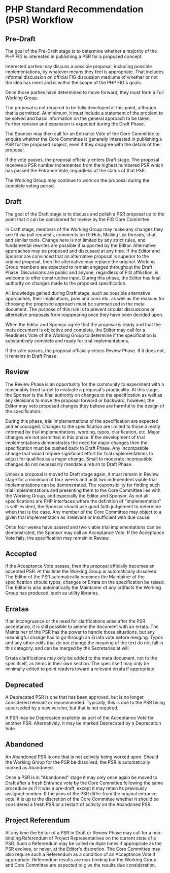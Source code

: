 # PHP Standard Recommendation (PSR) Workflow

## Pre-Draft

The goal of the Pre-Draft stage is to determine whether a majority of the PHP FIG is interested in publishing a PSR for a proposed concept.

Interested parties may discuss a possible proposal, including possible implementations, by whatever means they feel is appropriate. That includes informal discussion on official FIG discussion mediums of whether or not the idea has merit and is within the scope of the PHP FIG's goals.

Once those parties have determined to move forward, they must form a Full Working Group.

The proposal is not required to be fully developed at this point, although that is permitted. At minimum, it must include a statement of the problem to be solved and basic information on the general approach to be taken. Further revision and expansion is expected during the Draft Phase.

The Sponsor may then call for an Entrance Vote of the Core Committee to enquire whether the Core Committee is generally interested in publishing a PSR for the proposed subject, even if they disagree with the details of the proposal.

If the vote passes, the proposal officially enters Draft stage. The proposal receives a PSR number incremented from the highest numbered PSR which has passed the Entrance Vote, regardless of the status of that PSR.

The Working Group may continue to work on the proposal during the complete voting period.

## Draft

The goal of the Draft stage is to discuss and polish a PSR proposal up to the point that it can be considered for review by the FIG Core Committee.

In Draft stage, members of the Working Group may make any changes they see fit via pull requests, comments on GitHub, Mailing List threads, chat, and similar tools. Change here is not limited by any strict rules, and fundamental rewrites are possible if supported by the Editor. Alternative approaches may be proposed and discussed at any time. If the Editor and Sponsor are convinced that an alternative proposal is superior to the original proposal, then the alternative may replace the original. Working Group members are expected to remain engaged throughout the Draft Phase. Discussions are public and anyone, regardless of FIG affiliation, is welcome to offer constructive input. During this phase, the Editor has final authority on changes made to the proposed specification.

All knowledge gained during Draft stage, such as possible alternative approaches, their implications, pros and cons etc. as well as the reasons for choosing the proposed approach must be summarized in the meta document. The purpose of this rule is to prevent circular discussions or alternative proposals from reappearing once they have been decided upon.

When the Editor and Sponsor agree that the proposal is ready and that the meta document is objective and complete, the Editor may call for a Readiness Vote of the Working Group to determine if the specification is substantively complete and ready for trial implementations.

If the vote passes, the proposal officially enters Review Phase. If it does not, it remains in Draft Phase.

## Review

The Review Phase is an opportunity for the community to experiment with a reasonably fixed target to evaluate a proposal's practicality. At this stage, the Sponsor is the final authority on changes to the specification as well as any decisions to move the proposal forward or backward, however, the Editor may veto proposed changes they believe are harmful to the design of the specification.

During this phase, trial implementations of the specification are expected and encouraged. Changes to the specification are limited to those directly informed by trial implementations, wording, typos, clarification, etc. Major changes are not permitted in this phase. If the development of trial implementations demonstrates the need for major changes then the specification must be pushed back to Draft Phase. Any incompatible change that would require significant effort for trial implementations to adjust for qualifies as a major change. Small to moderate incompatible changes do not necessarily mandate a return to Draft Phase.

Unless a proposal is moved to Draft stage again, it must remain in Review stage for a minimum of four weeks and until two independent viable trial implementations can be demonstrated. The responsibility for finding such trial implementations and presenting them to the Core Committee lies with the Working Group, and especially the Editor and Sponsor. As not all specifications are PHP interfaces where the definition of "implementation" is self-evident, the Sponsor should use good faith judgement to determine when that is the case. Any member of the Core Committee may object to a given trial implementation as irrelevant or insufficient with due cause.

Once four weeks have passed and two viable trial implementations can be demonstrated, the Sponsor may call an Acceptance Vote. If the Acceptance Vote fails, the specification may remain in Review.

## Accepted

If the Acceptance Vote passes, then the proposal officially becomes an accepted PSR. At this time the Working Group is automatically dissolved.  The Editor of the PSR automatically becomes the Maintainer of the specification should typos, changes or Errata on the specification be raised.  The Editor is also automatically the Maintainer of any artifacts the Working Group has produced, such as utility libraries.

## Erratas

If an incongruence or the need for clarifications arise after the PSR acceptance, it is still possible to amend the document with an errata. The Maintainer of the PSR has the power to handle those situations, but any meaningful change has to go through an Errata vote before merging. Typos and any other edits that do not change the meaning of the text do not fall in this category, and can be merged by the Secretaries at will.

Errata clarifications may only be added to the meta document, not to the spec itself, as items in their own section.  The spec itself may only be minimally edited to point readers toward a relevant errata if appropriate.

## Deprecated

A Deprecated PSR is one that has been approved, but is no longer considered relevant or recommended. Typically, this is due to the PSR being superseded by a new version, but that is not required.

A PSR may be Deprecated explicitly as part of the Acceptance Vote for another PSR. Alternatively, it may be marked Deprecated by a Deprecation Vote.

## Abandoned

An Abandoned PSR is one that is not actively being worked upon.  Should the Working Group for the PSR be dissolved, the PSR is automatically marked as Abandoned.

Once a PSR is in "Abandoned" stage it may only once again be moved to Draft after a fresh Entrance vote by the Core Committee following the same procedure as if it was a pre-draft, except it may retain its previously assigned number. If the aims of the PSR differ from the original entrance vote, it is up to the discretion of the Core Committee whether it should be considered a fresh PSR or a restart of activity on the Abandoned PSR.

## Project Referendum

At any time the Editor of a PSR in Draft or Review Phase may call for a non-binding Referendum of Project Representatives on the current state of a PSR.  Such a Referendum may be called multiple times if appropriate as the PSR evolves, or never, at the Editor's discretion.  The Core Committee may also require such a Referendum as a condition of an Acceptance Vote if appropriate.  Referendum results are non-binding but the Working Group and Core Committee are expected to give the results due consideration.
